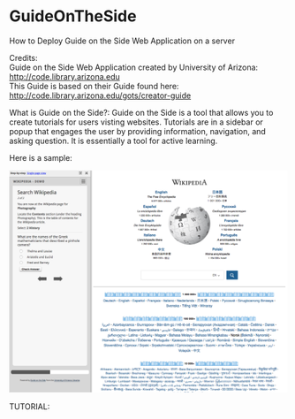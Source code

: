 # GuideOnTheSide
How to Deploy Guide on the Side Web Application on a server

Credits:    
Guide on the Side Web Application created by University of Arizona:   
http://code.library.arizona.edu   
This Guide is based on their Guide found here:         
http://code.library.arizona.edu/gots/creator-guide

What is Guide on the Side?:
Guide on the Side is a tool that allows you to create tutorials for users visting websites. Tutorials are in a sidebar or popup that engages the user by providing information, navigation, and asking question. It is essentially a tool for active learning.

Here is a sample:

![alt tag](https://github.com/TonyMeiDeveloper/GuideOnTheSide/blob/master/GuidePictures/Demo.png)



TUTORIAL:

